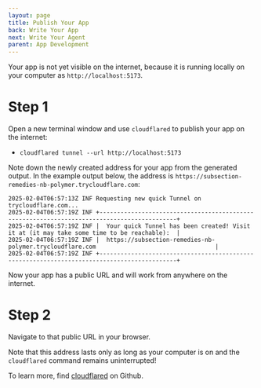 ```yaml
---
layout: page
title: Publish Your App
back: Write Your App
next: Write Your Agent
parent: App Development
---
```

Your app is not yet visible on the internet, because it is running locally on
your computer as `http://localhost:5173`.

# Step 1
Open a new terminal window and use `cloudflared` to publish your app on the internet:

- `cloudflared tunnel --url http://localhost:5173`

Note down the newly created address for your app from the generated output. In the example
output below, the address is `https://subsection-remedies-nb-polymer.trycloudflare.com`:
```
2025-02-04T06:57:13Z INF Requesting new quick Tunnel on trycloudflare.com...
2025-02-04T06:57:19Z INF +--------------------------------------------------------------------------------------------+
2025-02-04T06:57:19Z INF |  Your quick Tunnel has been created! Visit it at (it may take some time to be reachable):  |
2025-02-04T06:57:19Z INF |  https://subsection-remedies-nb-polymer.trycloudflare.com                                  |
2025-02-04T06:57:19Z INF +--------------------------------------------------------------------------------------------+
```

Now your app has a public URL and will work from anywhere on the internet.

# Step 2
Navigate to that public URL in your browser.

Note that this address lasts only as long as your computer is on and the `cloudflared` command
remains uninterrupted!

To learn more, find [cloudflared](https://github.com/cloudflare/cloudflared) on Github.
